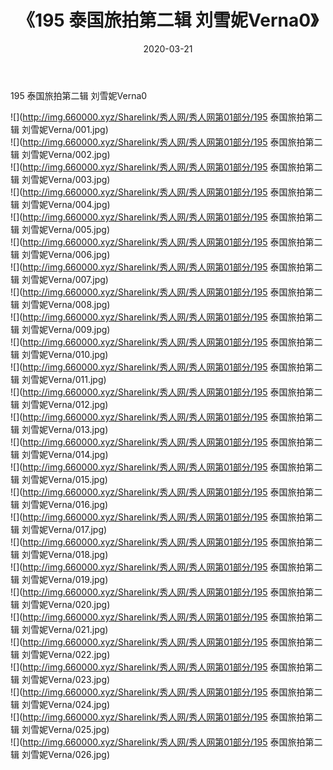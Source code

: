 ﻿---
layout: post
title:  《195 泰国旅拍第二辑 刘雪妮Verna0》
date:   2020-03-21
img: http://img.660000.xyz/Sharelink/秀人网/秀人网第01部分/195 泰国旅拍第二辑 刘雪妮Verna0/000.jpg
categories: [美女, 清纯, 唯美]
---

195 泰国旅拍第二辑 刘雪妮Verna0

  ![](http://img.660000.xyz/Sharelink/秀人网/秀人网第01部分/195 泰国旅拍第二辑 刘雪妮Verna/001.jpg) <br> ![](http://img.660000.xyz/Sharelink/秀人网/秀人网第01部分/195 泰国旅拍第二辑 刘雪妮Verna/002.jpg) <br> ![](http://img.660000.xyz/Sharelink/秀人网/秀人网第01部分/195 泰国旅拍第二辑 刘雪妮Verna/003.jpg) <br> ![](http://img.660000.xyz/Sharelink/秀人网/秀人网第01部分/195 泰国旅拍第二辑 刘雪妮Verna/004.jpg) <br> ![](http://img.660000.xyz/Sharelink/秀人网/秀人网第01部分/195 泰国旅拍第二辑 刘雪妮Verna/005.jpg) <br> ![](http://img.660000.xyz/Sharelink/秀人网/秀人网第01部分/195 泰国旅拍第二辑 刘雪妮Verna/006.jpg) <br> ![](http://img.660000.xyz/Sharelink/秀人网/秀人网第01部分/195 泰国旅拍第二辑 刘雪妮Verna/007.jpg) <br> ![](http://img.660000.xyz/Sharelink/秀人网/秀人网第01部分/195 泰国旅拍第二辑 刘雪妮Verna/008.jpg) <br> ![](http://img.660000.xyz/Sharelink/秀人网/秀人网第01部分/195 泰国旅拍第二辑 刘雪妮Verna/009.jpg) <br> ![](http://img.660000.xyz/Sharelink/秀人网/秀人网第01部分/195 泰国旅拍第二辑 刘雪妮Verna/010.jpg) <br> ![](http://img.660000.xyz/Sharelink/秀人网/秀人网第01部分/195 泰国旅拍第二辑 刘雪妮Verna/011.jpg) <br> ![](http://img.660000.xyz/Sharelink/秀人网/秀人网第01部分/195 泰国旅拍第二辑 刘雪妮Verna/012.jpg) <br> ![](http://img.660000.xyz/Sharelink/秀人网/秀人网第01部分/195 泰国旅拍第二辑 刘雪妮Verna/013.jpg) <br> ![](http://img.660000.xyz/Sharelink/秀人网/秀人网第01部分/195 泰国旅拍第二辑 刘雪妮Verna/014.jpg) <br> ![](http://img.660000.xyz/Sharelink/秀人网/秀人网第01部分/195 泰国旅拍第二辑 刘雪妮Verna/015.jpg) <br> ![](http://img.660000.xyz/Sharelink/秀人网/秀人网第01部分/195 泰国旅拍第二辑 刘雪妮Verna/016.jpg) <br> ![](http://img.660000.xyz/Sharelink/秀人网/秀人网第01部分/195 泰国旅拍第二辑 刘雪妮Verna/017.jpg) <br> ![](http://img.660000.xyz/Sharelink/秀人网/秀人网第01部分/195 泰国旅拍第二辑 刘雪妮Verna/018.jpg) <br> ![](http://img.660000.xyz/Sharelink/秀人网/秀人网第01部分/195 泰国旅拍第二辑 刘雪妮Verna/019.jpg) <br> ![](http://img.660000.xyz/Sharelink/秀人网/秀人网第01部分/195 泰国旅拍第二辑 刘雪妮Verna/020.jpg) <br> ![](http://img.660000.xyz/Sharelink/秀人网/秀人网第01部分/195 泰国旅拍第二辑 刘雪妮Verna/021.jpg) <br> ![](http://img.660000.xyz/Sharelink/秀人网/秀人网第01部分/195 泰国旅拍第二辑 刘雪妮Verna/022.jpg) <br> ![](http://img.660000.xyz/Sharelink/秀人网/秀人网第01部分/195 泰国旅拍第二辑 刘雪妮Verna/023.jpg) <br> ![](http://img.660000.xyz/Sharelink/秀人网/秀人网第01部分/195 泰国旅拍第二辑 刘雪妮Verna/024.jpg) <br> ![](http://img.660000.xyz/Sharelink/秀人网/秀人网第01部分/195 泰国旅拍第二辑 刘雪妮Verna/025.jpg) <br> ![](http://img.660000.xyz/Sharelink/秀人网/秀人网第01部分/195 泰国旅拍第二辑 刘雪妮Verna/026.jpg) <br>